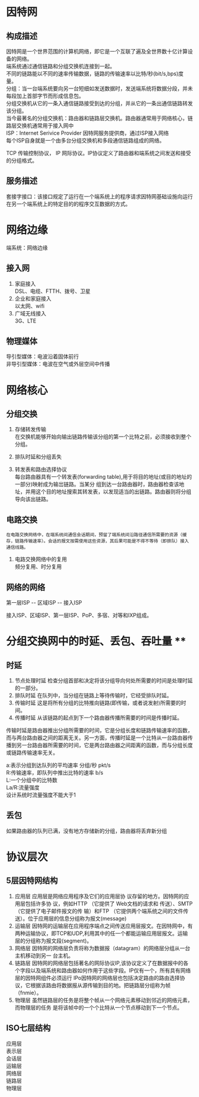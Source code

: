 # 因特网
## 构成描述
因特网是一个世界范围的计算机网络，即它是一个互联了遍及全世界数十亿计算设备的网络。   
端系统通过通信链路和分组交换机连接到一起。   
不同的链路能以不同的速率传输数据，链路的传输速率以比特/秒(bit/s,bps)度量。   
分组：当一台端系统要向另一台短细如发送数据时，发送端系统将数据分段，并未每段加上首部字节而形成信息包。   
分组交换机从它的一条入通信链路接受到达的分组，并从它的一条出通信链路转发该分组。   
当今最著名的分组交换机：路由器和链路层交换机。路由器通常用于网络核心，链路层交换机通常用于接入网中   
ISP：Internet Serivice Provider 因特网服务提供商，通过ISP接入网络   
每个ISP自身就是一个由多台分组交换机和多段通信链路组成的网络。   

TCP 传输控制协议， IP 网际协议。IP协议定义了路由器和端系统之间发送和接受的分组格式。   

## 服务描述
套接字接口：该接口规定了运行在一个端系统上的程序请求因特网基础设施向运行在另一个端系统上的特定目的的程序交互数据的方式。   

# 网络边缘
端系统：网络边缘   

## 接入网
1. 家庭接入   
	DSL、电缆、FTTH、拨号、卫星   
2. 企业和家庭接入   
	以太网、wifi   
3. 广域无线接入   
	3G、LTE   

## 物理媒体
导引型媒体：电波沿着固体前行   
非导引型媒体：电波在空气或外层空间中传播   

# 网络核心

## 分组交换
1. 存储转发传输   
	在交换机能够开始向输出链路传输该分组的第一个比特之前，必须接收到整个分组。   
2. 排队时延和分组丢失   

3. 转发表和路由选择协议   
	每台路由器具有一个转发表(forwarding table),用于将目的地址(或目的地址的一部分)映射成为输岀链路。当某分 组到达一台路由器时，路由器检查该地址，并用这个目的地址搜索其转发表，以发现适当的出链路。路由器则将分组导向该出链路。   

## 电路交换
	在电路交换网络中，在端系统间通信会话期间，预留了端系统间沿路径通信所需要的资源（缓存，链路传输速率）。会话的报文按需使用这些资源，其后果可能是不得不等待（即排队）接入通信线路。   

1. 电路交换网络中的复用   
	频分复用、时分复用   

## 网络的网络
第一层ISP -- 区域ISP -- 接入ISP   

接入ISP、区域ISP、第一层ISP、PoP、多宿、对等和IXP组成。   

# 分组交换网中的时延、丢包、吞吐量 **
## 时延
1. 节点处理时延 检查分组首部和决定将该分组导向何处所需要的时间是处理时延的一部分。
2. 排队时延 在队列中，当分组在链路上等待传输时，它经受排队时延。
3. 传输时延 这是将所有分组的比特推向链路(即传输，或者说发射)所需要的时间。
4. 传播时延 从该链路的起点到下一个路由器传播所需要的时间是传播时延。   

传输时延是路由器推出分组所需要的时间，它是分组长度和链路传输速率的函数，而与两台路由器之间的距离无关。另一方面，传播时延是一个比特从一台路由器传播到另一台路由器所需要的时间，它是两台路由器之间距离的函数，而与分组长度或链路传输速率无关。   

a:表示分组到达队列的平均速率 分组/秒 pkt/s   
R:传输速率，即队列中推出比特的速率 b/s   
L:一个分组中的比特数   
La/R:流量强度    
设计系统时流量强度不能大于1   

## 丢包
如果路由器的队列已满，没有地方存储新的分组，路由器将丢弃新分组   

# 协议层次
## 5层因特网结构
1. 应用层   应用层是网络应用程序及它们的应用层协 议存留的地方。因特网的应用层包括许多协 议，例如HTTP （它提供了 Web文档的请求和 传送）、SMTP （它提供了电子邮件报文的传 输）和FTP （它提供两个端系统之间的文件传 送）。位于应用层的信息分组称为报文(message)   
2. 运输层   因特网的运输层在应用程序端点之间传送应用层报文。在因特网中，有两种运输协议，即TCP和UDP,利用其中的任一个都能运输应用层报文。运输层的分组称为报文段(segment)。   
3. 网络层   因特网的网络层负责将称为数据报（datagram）的网络层分组从一台主机移动到另一 台主机。   
4. 链路层   因特网的网络层包括著名的网际协议IP,该协议定义了在数据报中的各个字段以及端系统和路由器如何作用于这些字段。IP仅有一个，所有具有网络层的因特网组件必须运行 IPo因特网的网络层也包括决定路由的路由选择协议，它根据该路由将数据报从源传输到目的地。把链路层分组称为帧（fnmie）。   
5. 物理层   虽然链路层的任务是将整个帧从一个网络元素移动到邻近的网络元素，而物理层的任务 是将该帧中的一个个比特从一个节点移动到下一个节点。   

## ISO七层结构
应用层   
表示层   
会话层   
运输层   
网络层   
链路层   
物理层   



